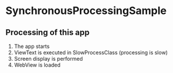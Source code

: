 # SynchronousProcessingSample

## Processing of this app
1. The app starts
2. ViewText is executed in SlowProcessClass (processing is slow)
3. Screen display is performed
4. WebView is loaded
